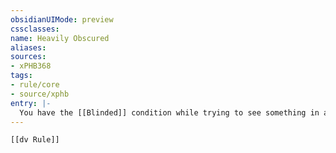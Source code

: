 ```yaml
---
obsidianUIMode: preview
cssclasses:
name: Heavily Obscured
aliases:
sources:
- xPHB368
tags:
- rule/core
- source/xphb
entry: |-
  You have the [[Blinded]] condition while trying to see something in a Heavily Obscured space.
---
```


```meta-bind-embed
[[dv Rule]]
```